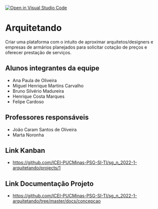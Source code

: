 [![Open in Visual Studio Code](https://classroom.github.com/assets/open-in-vscode-c66648af7eb3fe8bc4f294546bfd86ef473780cde1dea487d3c4ff354943c9ae.svg)](https://classroom.github.com/online_ide?assignment_repo_id=7718806&assignment_repo_type=AssignmentRepo)
# Arquitetando
Criar uma plataforma com o intuito de aproximar arquitetos/designers e empresas de armários planejados
para solicitar cotação de preços e oferecer prestação de serviços.

## Alunos integrantes da equipe

* Ana Paula de Oliveira
* Miguel Henrique Martins Carvalho
* Bruno Silvério Madureira
* Henrique Costa Marques
* Felipe Cardoso

## Professores responsáveis

* João Caram Santos de Oliveira
* Marta Noronha

## Link Kanban
* https://github.com/ICEI-PUCMinas-PSG-SI-TI/sg_n_2022-1-arquitetando/projects/1

## Link Documentação Projeto
* https://github.com/ICEI-PUCMinas-PSG-SI-TI/sg_n_2022-1-arquitetando/tree/master/docs/concepcao

